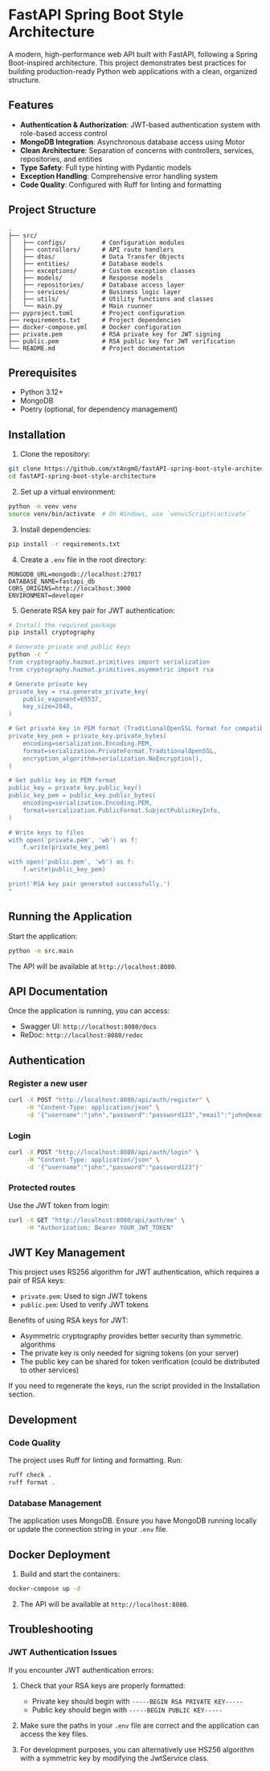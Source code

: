# FastAPI Spring Boot Style Architecture

A modern, high-performance web API built with FastAPI, following a Spring Boot-inspired architecture. This project demonstrates best practices for building production-ready Python web applications with a clean, organized structure.

## Features
- **Authentication & Authorization**: JWT-based authentication system with role-based access control
- **MongoDB Integration**: Asynchronous database access using Motor
- **Clean Architecture**: Separation of concerns with controllers, services, repositories, and entities
- **Type Safety**: Full type hinting with Pydantic models
- **Exception Handling**: Comprehensive error handling system
- **Code Quality**: Configured with Ruff for linting and formatting

## Project Structure

```
.
├── src/
│   ├── configs/          # Configuration modules
│   ├── controllers/      # API route handlers
│   ├── dtos/             # Data Transfer Objects
│   ├── entities/         # Database models
│   ├── exceptions/       # Custom exception classes
│   ├── models/           # Response models
│   ├── repositories/     # Database access layer
│   ├── services/         # Business logic layer
│   ├── utils/            # Utility functions and classes
|   └── main.py           # Main ruunner
├── pyproject.toml        # Project configuration
├── requirements.txt      # Project dependencies
├── docker-compose.yml    # Docker configuration
├── private.pem           # RSA private key for JWT signing
├── public.pem            # RSA public key for JWT verification
└── README.md             # Project documentation
```

## Prerequisites

- Python 3.12+
- MongoDB
- Poetry (optional, for dependency management)

## Installation

1. Clone the repository:

```bash
git clone https://github.com/xtAngmO/fastAPI-spring-boot-style-architecture
cd fastAPI-spring-boot-style-architecture
```

2. Set up a virtual environment:

```bash
python -m venv venv
source venv/bin/activate  # On Windows, use `venv\Scripts\activate`
```

3. Install dependencies:

```bash
pip install -r requirements.txt
```

4. Create a `.env` file in the root directory:

```
MONGODB_URL=mongodb://localhost:27017
DATABASE_NAME=fastapi_db
CORS_ORIGINS=http://localhost:3000
ENVIRONMENT=developer
```

5. Generate RSA key pair for JWT authentication:

```bash
# Install the required package
pip install cryptography

# Generate private and public keys
python -c "
from cryptography.hazmat.primitives import serialization
from cryptography.hazmat.primitives.asymmetric import rsa

# Generate private key
private_key = rsa.generate_private_key(
    public_exponent=65537,
    key_size=2048,
)

# Get private key in PEM format (TraditionalOpenSSL format for compatibility)
private_key_pem = private_key.private_bytes(
    encoding=serialization.Encoding.PEM,
    format=serialization.PrivateFormat.TraditionalOpenSSL,
    encryption_algorithm=serialization.NoEncryption(),
)

# Get public key in PEM format
public_key = private_key.public_key()
public_key_pem = public_key.public_bytes(
    encoding=serialization.Encoding.PEM,
    format=serialization.PublicFormat.SubjectPublicKeyInfo,
)

# Write keys to files
with open('private.pem', 'wb') as f:
    f.write(private_key_pem)

with open('public.pem', 'wb') as f:
    f.write(public_key_pem)

print('RSA key pair generated successfully.')
"
```

## Running the Application

Start the application:

```bash
python -m src.main
```

The API will be available at `http://localhost:8080`.

## API Documentation

Once the application is running, you can access:

- Swagger UI: `http://localhost:8080/docs`
- ReDoc: `http://localhost:8080/redoc`

## Authentication

### Register a new user

```bash
curl -X POST "http://localhost:8080/api/auth/register" \
     -H "Content-Type: application/json" \
     -d '{"username":"john","password":"password123","email":"john@example.com","name":"John Doe"}'
```

### Login

```bash
curl -X POST "http://localhost:8080/api/auth/login" \
     -H "Content-Type: application/json" \
     -d '{"username":"john","password":"password123"}'
```

### Protected routes

Use the JWT token from login:

```bash
curl -X GET "http://localhost:8080/api/auth/me" \
     -H "Authorization: Bearer YOUR_JWT_TOKEN"
```

## JWT Key Management

This project uses RS256 algorithm for JWT authentication, which requires a pair of RSA keys:

- `private.pem`: Used to sign JWT tokens
- `public.pem`: Used to verify JWT tokens

Benefits of using RSA keys for JWT:
- Asymmetric cryptography provides better security than symmetric algorithms
- The private key is only needed for signing tokens (on your server)
- The public key can be shared for token verification (could be distributed to other services)

If you need to regenerate the keys, run the script provided in the Installation section.

## Development

### Code Quality

The project uses Ruff for linting and formatting. Run:

```bash
ruff check .
ruff format .
```

### Database Management

The application uses MongoDB. Ensure you have MongoDB running locally or update the connection string in your `.env` file.

## Docker Deployment

1. Build and start the containers:

```bash
docker-compose up -d
```

2. The API will be available at `http://localhost:8080`.

## Troubleshooting

### JWT Authentication Issues

If you encounter JWT authentication errors:

1. Check that your RSA keys are properly formatted:
   - Private key should begin with `-----BEGIN RSA PRIVATE KEY-----`
   - Public key should begin with `-----BEGIN PUBLIC KEY-----`

2. Make sure the paths in your `.env` file are correct and the application can access the key files.

3. For development purposes, you can alternatively use HS256 algorithm with a symmetric key by modifying the JwtService class.